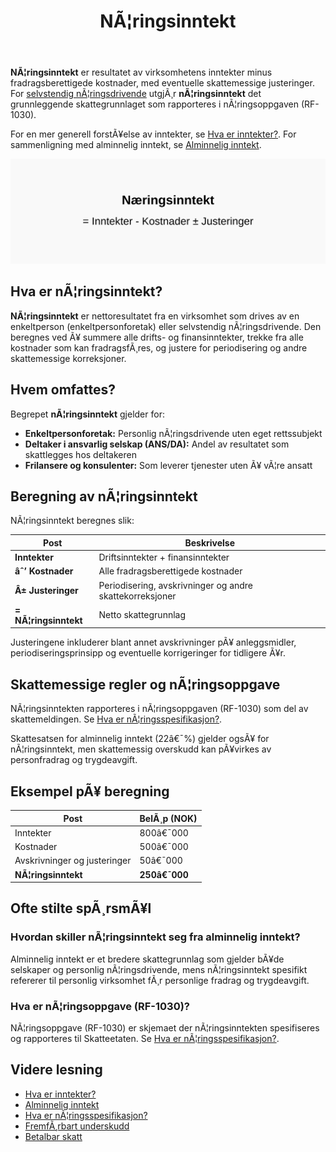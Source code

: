 ﻿---
title: "NÃ¦ringsinntekt"
meta_title: "NÃ¦ringsinntekt"
meta_description: '**NÃ¦ringsinntekt** er resultatet av virksomhetens inntekter minus fradragsberettigede kostnader, med eventuelle skattemessige justeringer. For [selvstendig nÃ¦...'
slug: naeringsinntekt
type: blog
layout: pages/single
---

**NÃ¦ringsinntekt** er resultatet av virksomhetens inntekter minus fradragsberettigede kostnader, med eventuelle skattemessige justeringer. For [selvstendig nÃ¦ringsdrivende](/blogs/regnskap/selvstendig-naeringsdrivende "Selvstendig nÃ¦ringsdrivende “ Guide til selvstendig nÃ¦ringsvirksomhet i Norge") utgjÃ¸r **nÃ¦ringsinntekt** det grunnleggende skattegrunnlaget som rapporteres i nÃ¦ringsoppgaven (RF-1030).

For en mer generell forstÃ¥else av inntekter, se [Hva er inntekter?](/blogs/regnskap/hva-er-inntekter "Hva er Inntekter? Komplett Guide til Inntektstyper og RegnskapsfÃ¸ring").
For sammenligning med alminnelig inntekt, se [Alminnelig inntekt](/blogs/regnskap/alminnelig-inntekt "Alminnelig inntekt “ Komplett guide til skattemessig resultat og beregning").

![NÃ¦ringsinntekt Oversikt](naeringsinntekt-image.svg)

## Hva er nÃ¦ringsinntekt?

**NÃ¦ringsinntekt** er nettoresultatet fra en virksomhet som drives av en enkeltperson (enkeltpersonforetak) eller selvstendig nÃ¦ringsdrivende. Den beregnes ved Ã¥ summere alle drifts- og finansinntekter, trekke fra alle kostnader som kan fradragsfÃ¸res, og justere for periodisering og andre skattemessige korreksjoner.

## Hvem omfattes?

Begrepet **nÃ¦ringsinntekt** gjelder for:

* **Enkeltpersonforetak:** Personlig nÃ¦ringsdrivende uten eget rettssubjekt
* **Deltaker i ansvarlig selskap (ANS/DA):** Andel av resultatet som skattlegges hos deltakeren
* **Frilansere og konsulenter:** Som leverer tjenester uten Ã¥ vÃ¦re ansatt

## Beregning av nÃ¦ringsinntekt

NÃ¦ringsinntekt beregnes slik:

| Post                         | Beskrivelse                                           |
|------------------------------|-------------------------------------------------------|
| **Inntekter**                | Driftsinntekter + finansinntekter                     |
| **âˆ’ Kostnader**              | Alle fradragsberettigede kostnader                    |
| **Â± Justeringer**            | Periodisering, avskrivninger og andre skattekorreksjoner |
| **= NÃ¦ringsinntekt**         | Netto skattegrunnlag                                   |

Justeringene inkluderer blant annet avskrivninger pÃ¥ anleggsmidler, periodiseringsprinsipp og eventuelle korrigeringer for tidligere Ã¥r.

## Skattemessige regler og nÃ¦ringsoppgave

NÃ¦ringsinntekten rapporteres i nÃ¦ringsoppgaven (RF-1030) som del av skattemeldingen. Se [Hva er nÃ¦ringsspesifikasjon?](/blogs/regnskap/naringsspesifikasjon "Hva er nÃ¦ringsspesifikasjon? Guide til nÃ¦ringsspesifikasjon for selvstendig nÃ¦ringsdrivende").

Skattesatsen for alminnelig inntekt (22â€¯%) gjelder ogsÃ¥ for nÃ¦ringsinntekt, men skattemessig overskudd kan pÃ¥virkes av personfradrag og trygdeavgift.

## Eksempel pÃ¥ beregning

| Post                             | BelÃ¸p (NOK) |
|----------------------------------|-------------|
| Inntekter                        | 800â€¯000     |
| Kostnader                        | 500â€¯000     |
| Avskrivninger og justeringer     | 50â€¯000      |
| **NÃ¦ringsinntekt**               | **250â€¯000** |

## Ofte stilte spÃ¸rsmÃ¥l

### Hvordan skiller nÃ¦ringsinntekt seg fra alminnelig inntekt?

Alminnelig inntekt er et bredere skattegrunnlag som gjelder bÃ¥de selskaper og personlig nÃ¦ringsdrivende, mens nÃ¦ringsinntekt spesifikt refererer til personlig virksomhet fÃ¸r personlige fradrag og trygdeavgift.

### Hva er nÃ¦ringsoppgave (RF-1030)?

NÃ¦ringsoppgave (RF-1030) er skjemaet der nÃ¦ringsinntekten spesifiseres og rapporteres til Skatteetaten. Se [Hva er nÃ¦ringsspesifikasjon?](/blogs/regnskap/naringsspesifikasjon "Hva er nÃ¦ringsspesifikasjon? Guide til nÃ¦ringsspesifikasjon for selvstendig nÃ¦ringsdrivende").

## Videre lesning

* [Hva er inntekter?](/blogs/regnskap/hva-er-inntekter "Hva er Inntekter? Komplett Guide til Inntektstyper og RegnskapsfÃ¸ring")
* [Alminnelig inntekt](/blogs/regnskap/alminnelig-inntekt "Alminnelig inntekt “ Komplett guide til skattemessig resultat og beregning")
* [Hva er nÃ¦ringsspesifikasjon?](/blogs/regnskap/naringsspesifikasjon "Hva er nÃ¦ringsspesifikasjon? Guide til nÃ¦ringsspesifikasjon for selvstendig nÃ¦ringsdrivende")
* [FremfÃ¸rbart underskudd](/blogs/regnskap/fremforbart-underskudd "FremfÃ¸rbart underskudd: Komplett guide til hÃ¥ndtering av underskudd i regnskap og skatt")
* [Betalbar skatt](/blogs/regnskap/betalbar-skatt "Betalbar skatt “ Komplett guide til beregning og hÃ¥ndtering")






